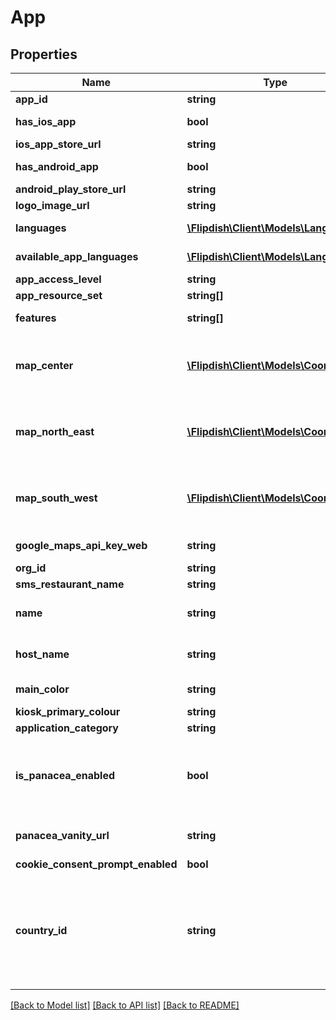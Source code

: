 # App

## Properties
Name | Type | Description | Notes
------------ | ------------- | ------------- | -------------
**app_id** | **string** | App Identifier | [optional] 
**has_ios_app** | **bool** | Has iOS app in Apple App Store. This is readonly. | [optional] 
**ios_app_store_url** | **string** | IOS App Store URL | [optional] 
**has_android_app** | **bool** | Has Android app in Google Play Store. This is readonly. | [optional] 
**android_play_store_url** | **string** | Android Play Store URL | [optional] 
**logo_image_url** | **string** | Application Logo. | [optional] 
**languages** | [**\Flipdish\\Client\Models\Language[]**](Language.md) | Languages that have been selected to be available to customers. | [optional] 
**available_app_languages** | [**\Flipdish\\Client\Models\Language[]**](Language.md) | Lists all languages that are supported by Flipdish. | [optional] 
**app_access_level** | **string** | App access level for the logged in user | [optional] 
**app_resource_set** | **string[]** | Constitutes a list of available resources | [optional] 
**features** | **string[]** | Feature flags. These cannot be set by 3rd parties. | [optional] 
**map_center** | [**\Flipdish\\Client\Models\Coordinates**](Coordinates.md) | Center of the map coordinates. This is used to center the map when the iOS and Android app first open.  This value is automatically set based on the locations of the Stores in the App. | [optional] 
**map_north_east** | [**\Flipdish\\Client\Models\Coordinates**](Coordinates.md) | North East(Top Right) Corner of the map coordinates. This is used to frame the map when the iOS and Android app first open.  This value is automatically set based on the locations of the Stores in the App. | [optional] 
**map_south_west** | [**\Flipdish\\Client\Models\Coordinates**](Coordinates.md) | South West (Bottom Left) Corner of the map coordinates. This is used to frame the map when the iOS and Android app first open.  This value is automatically set based on the locations of the Stores in the App. | [optional] 
**google_maps_api_key_web** | **string** | Key to be passed with Google Maps requests | [optional] 
**org_id** | **string** | Org Id | [optional] 
**sms_restaurant_name** | **string** | SMS Restaurant Name | [optional] 
**name** | **string** | App name.   This is used in various places on the Apple App Store, Google Play Store, mobile apps and websites. | [optional] 
**host_name** | **string** | HostName on which the web-ordering system is allowed to be hosted or that a Flipdish website is hosted on. | [optional] 
**main_color** | **string** | Main color of the web / Android / iOS applications | [optional] 
**kiosk_primary_colour** | **string** | Primary colour used on the Kiosk | [optional] 
**application_category** | **string** | Application Category | [optional] 
**is_panacea_enabled** | **bool** | Panacea is the term used for websites that are hosted on the my.flipdish.com domain. This value is true when the App&#39;s website is hosted on this domain.  The alternative to using Panacea websites is to use a custom domain. | [optional] 
**panacea_vanity_url** | **string** | In case of IsPanaceaEnabled is true, the app can be accessed via https://my.flipdish.com/{PanaceaVanityUrl} | [optional] 
**cookie_consent_prompt_enabled** | **bool** | Cookie Consent Prompt Enabled | [optional] 
**country_id** | **string** | Country identifier in ISO 3166-1 alpha-2 format.   This code is set automatically based on the locations of the Stores in the App.     The App Country is used    - to determine how to parse mobile phone numbers that are entered in their local numbering format   - to determine if country specific payment methods should be offered   - in various fraud checks | [optional] 

[[Back to Model list]](../README.md#documentation-for-models) [[Back to API list]](../README.md#documentation-for-api-endpoints) [[Back to README]](../README.md)


